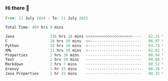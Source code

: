 ### Hi there 👋

<!--
**luoxuanzao/luoxuanzao** is a ✨ _special_ ✨ repository because its `README.md` (this file) appears on your GitHub profile.

Here are some ideas to get you started:

- 🔭 I’m currently working on ...
- 🌱 I’m currently learning ...
- 👯 I’m looking to collaborate on ...
- 🤔 I’m looking for help with ...
- 💬 Ask me about ...
- 📫 How to reach me: ...
- 😄 Pronouns: ...
- ⚡ Fun fact: ...
-->

<!--START_SECTION:waka-->

```rust
From: 11 July 2024 - To: 11 July 2025

Total Time: 409 hrs 9 mins

Java                336 hrs 16 mins >>>>>>>>>>>>>>>>>>>>>----   82.15 %
C                   28 hrs 30 mins  >>-----------------------   06.97 %
Python              15 hrs 16 mins  >------------------------   03.73 %
XML                 11 hrs 30 mins  >------------------------   02.81 %
Properties          2 hrs 36 mins   -------------------------   00.64 %
Text                2 hrs 28 mins   -------------------------   00.60 %
Markdown            2 hrs 7 mins    -------------------------   00.52 %
Groovy              1 hr 33 mins    -------------------------   00.38 %
Java Properties     1 hr 25 mins    -------------------------   00.35 %
```

<!--END_SECTION:waka-->